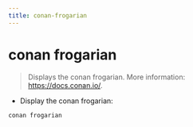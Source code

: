 ```yaml
---
title: conan-frogarian
---
```

# conan frogarian

> Displays the conan frogarian.
> More information: <https://docs.conan.io/>.

- Display the conan frogarian:

`conan frogarian`
